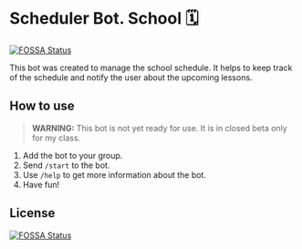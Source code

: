 # Scheduler Bot. School 🗓
[![FOSSA Status](https://app.fossa.com/api/projects/git%2Bgithub.com%2Fvoxelin%2Fscheduler-deno.svg?type=shield)](https://app.fossa.com/projects/git%2Bgithub.com%2Fvoxelin%2Fscheduler-deno?ref=badge_shield)


This bot was created to manage the school schedule. It helps to keep track of
the schedule and notify the user about the upcoming lessons.

## How to use

> **WARNING:** This bot is not yet ready for use. It is in closed beta only for
> my class.

1. Add the bot to your group.
2. Send `/start` to the bot.
3. Use `/help` to get more information about the bot.
4. Have fun!


## License
[![FOSSA Status](https://app.fossa.com/api/projects/git%2Bgithub.com%2Fvoxelin%2Fscheduler-deno.svg?type=large)](https://app.fossa.com/projects/git%2Bgithub.com%2Fvoxelin%2Fscheduler-deno?ref=badge_large)